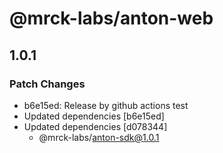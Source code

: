 # @mrck-labs/anton-web

## 1.0.1

### Patch Changes

- b6e15ed: Release by github actions test
- Updated dependencies [b6e15ed]
- Updated dependencies [d078344]
  - @mrck-labs/anton-sdk@1.0.1
